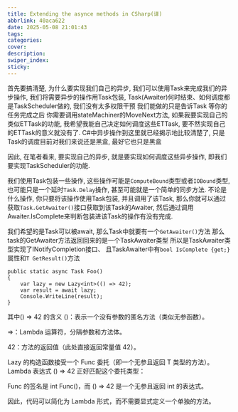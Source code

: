 ```yaml
---
title: Extending the asynce methods in CSharp(译)
abbrlink: 40aca622
date: 2025-05-08 21:01:43
tags:
categories:
cover:
description:
swiper_index:
sticky:
---
```



首先要搞清楚, 为什么要实现我们自己的异步, 我们可以使用Task来完成我们的异步操作, 我们将需要异步的操作用Task包装, Task(Awaiter)何时结束、如何调度都是TaskScheduler做的, 我们没有太多权限干预 我们能做的只是告诉Task 等你的任务完成之后 你需要调用stateMachiner的MoveNext方法, 如果我要实现自己的类似ETTask的功能, 我希望我能自己决定如何调度这些ETTask, 要不然实现自己的ETTask的意义就没有了. C#中异步操作到这里就已经揭示地比较清楚了, 只是Task的调度目前对我们来说还是黑盒, 最好它也只是黑盒

因此, 在笔者看来, 要实现自己的异步, 就是要实现如何调度这些异步操作, 即我们要实现TaskScheduler的功能.

我们使用Task包装一些操作, 这些操作可能是`ComputeBound`类型或者`IOBound`类型, 也可能只是一个延时`Task.Delay`操作, 甚至可能就是一个简单的同步方法. 不论是什么操作, 你只要将该操作使用Task包装, 并且调用了该Task, 那么你就可以通过获取`Task.GetAwaiter()`接口获取到该Task的Awaiter, 然后通过调用Awaiter.IsComplete来判断包装进该Task的操作有没有完成.

我们希望的是Task可以被await, 那么Task中就要有一个`GetAwaiter()`方法
那么task的GetAwaiter方法返回回来的是一个TaskAwaiter类型
所以是TaskAwaiter类型实现了INotifyCompletion接口、 且TaskAwaiter中有`bool IsComplete {get;}`属性和`T GetResult()`方法

```
public static async Task Foo()
{
    var lazy = new Lazy<int>(() => 42);
    var result = await lazy;
    Console.WriteLine(result);
}
```

其中() => 42 的含义
()：表示一个没有参数的匿名方法（类似无参函数）。

=>：Lambda 运算符，分隔参数和方法体。

42：方法的返回值（此处直接返回常量值 42）。

Lazy<T> 的构造函数接受一个 Func<T> 委托（即一个无参且返回 T 类型的方法）。Lambda 表达式 () => 42 正好匹配这个委托类型：

Func<int> 的签名是 int Func()，而 () => 42 是一个无参且返回 int 的表达式。

因此，代码可以简化为 Lambda 形式，而不需要显式定义一个单独的方法。